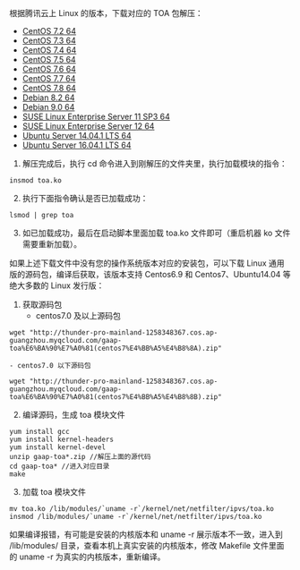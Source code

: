 根据腾讯云上 Linux 的版本，下载对应的 TOA 包解压：
- [CentOS 7.2 64](http://toamodule-1253438722.file.myqcloud.com/CentOS%207.2%2064.zip)
- [CentOS 7.3 64](http://toamodule-1253438722.file.myqcloud.com/CentOS%207.3%2064.zip)
- [CentOS 7.4 64](http://toamodule-1253438722.file.myqcloud.com/CentOS%207.4%2064.zip)
- [CentOS 7.5 64](http://toamodule-1253438722.file.myqcloud.com/CentOS-7.5-64.zip)
- [CentOS 7.6 64](http://toamodule-1253438722.file.myqcloud.com/CentOS-7.6-64.zip)
- [CentOS 7.7 64](http://toamodule-1253438722.file.myqcloud.com/CentOS-7.7-64.zip)
- [CentOS 7.8 64](http://toamodule-1253438722.file.myqcloud.com/CentOS-7.8-64.zip)
- [Debian 8.2 64](http://toamodule-1253438722.file.myqcloud.com/Debian%208.2%2064.zip)
- [Debian 9.0 64](http://toamodule-1253438722.file.myqcloud.com/Debian%209.0%2064.zip) 
- [SUSE Linux Enterprise Server 11 SP3 64](http://toamodule-1253438722.file.myqcloud.com/SUSE%20Linux%20Enterprise%20Server%2011%20SP3%2064.zip)
- [SUSE Linux Enterprise Server 12 64](http://toamodule-1253438722.file.myqcloud.com/SUSE%20Linux%20Enterprise%20Server%2012%2064.zip)
- [Ubuntu Server 14.04.1 LTS 64](http://toamodule-1253438722.file.myqcloud.com/Ubuntu%20Server%2014.04.1%20LTS%2064.zip)
- [Ubuntu Server 16.04.1 LTS 64](http://toamodule-1253438722.file.myqcloud.com/Ubuntu%20Server%2016.04.1%20LTS%2064.zip) 


1. 解压完成后，执行 cd 命令进入到刚解压的文件夹里，执行加载模块的指令：
```
insmod toa.ko
```
2. 执行下面指令确认是否已加载成功：
```
lsmod | grep toa
```
3. 如已加载成功，最后在启动脚本里面加载 toa.ko 文件即可（重启机器 ko 文件需要重新加载）。

如果上述下载文件中没有您的操作系统版本对应的安装包，可以下载 Linux 通用版的源码包，编译后获取，该版本支持 Centos6.9 和 Centos7、Ubuntu14.04 等绝大多数的 Linux 发行版：
1. 获取源码包
	- centos7.0 及以上源码包
```
wget "http://thunder-pro-mainland-1258348367.cos.ap-guangzhou.myqcloud.com/gaap-toa%E6%BA%90%E7%A0%81(centos7%E4%BB%A5%E4%B8%8A).zip"
```
	- centos7.0 以下源码包
```
wget "http://thunder-pro-mainland-1258348367.cos.ap-guangzhou.myqcloud.com/gaap-toa%E6%BA%90%E7%A0%81(centos7%E4%BB%A5%E4%B8%8B).zip"
```
2. 编译源码，生成 toa 模块文件
```
yum install gcc
yum install kernel-headers
yum install kernel-devel
unzip gaap-toa*.zip //解压上面的源代码
cd gaap-toa* //进入对应目录
make
```
3. 加载 toa 模块文件
```
mv toa.ko /lib/modules/`uname -r`/kernel/net/netfilter/ipvs/toa.ko
insmod /lib/modules/`uname -r`/kernel/net/netfilter/ipvs/toa.ko
```

如果编译报错，有可能是安装的内核版本和 uname -r 展示版本不一致，进入到 /lib/modules/ 目录，查看本机上真实安装的内核版本，修改 Makefile 文件里面的 uname -r 为真实的内核版本，重新编译。
